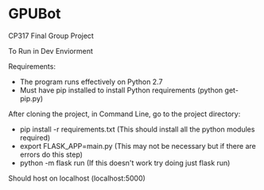 # GPUBot
CP317 Final Group Project

To Run in Dev Enviorment

Requirements:
- The program runs effectively on Python 2.7
- Must have pip installed to install Python requirements (python get-pip.py)

After cloning the project, in Command Line, go to the project directory:
- pip install -r requirements.txt (This should install all the python modules required)
- export FLASK_APP=main.py (This may not be necessary but if there are errors do this step)  
- python -m flask run (If this doesn't work try doing just flask run)

Should host on localhost (localhost:5000)
